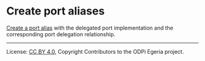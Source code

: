 <!-- SPDX-License-Identifier: CC-BY-4.0 -->
<!-- Copyright Contributors to the ODPi Egeria project. -->

# Create port aliases

[Create a port alias](../../data-engine-server/docs/scenarios/create-port-alias.md) 
with the delegated port implementation and the corresponding port delegation relationship.

----
License: [CC BY 4.0](https://creativecommons.org/licenses/by/4.0/),
Copyright Contributors to the ODPi Egeria project.